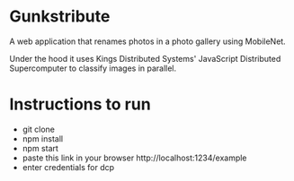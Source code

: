 # Gunkstribute
A web application that renames photos in a photo gallery using MobileNet.

Under the hood it uses Kings Distributed Systems' JavaScript Distributed Supercomputer to classify images in parallel.

# Instructions to run
- git clone
- npm install
- npm start
- paste this link in your browser http://localhost:1234/example
- enter credentials for dcp
